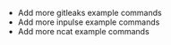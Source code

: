 - Add more gitleaks example commands
- Add more inpulse example commands
- Add more ncat example commands
